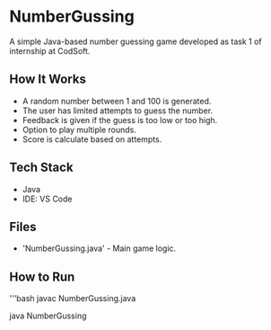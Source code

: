 # NumberGussing
A simple Java-based number guessing game developed as task 1 of internship at CodSoft.
## How It Works
- A random number between 1 and 100 is generated.
- The user has limited attempts to guess the number.
- Feedback is given if the guess is too low or too high.
- Option to play multiple rounds.
- Score is calculate based on attempts.

## Tech Stack
- Java
- IDE: VS Code

## Files 
- 'NumberGussing.java' - Main game logic.

## How to Run
'''bash
javac NumberGussing.java

java NumberGussing
